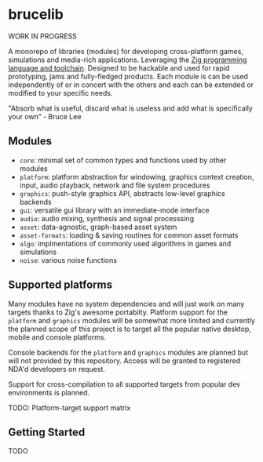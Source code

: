 # brucelib

WORK IN PROGRESS

A monorepo of libraries (modules) for developing cross-platform games, simulations and media-rich applications. Leveraging the [Zig programming language and toolchain](https://ziglang.org/). Designed to be hackable and used for rapid prototyping, jams and fully-fledged products. Each module is can be used independently of or in concert with the others and each can be extended or modified to your specific needs.

"Absorb what is useful, discard what is useless and add what is specifically your own” - Bruce Lee


## Modules
- `core`: minimal set of common types and functions used by other modules
- `platform`: platform abstraction for windowing, graphics context creation, input, audio playback, network and file system procedures
- `graphics`: push-style graphics API, abstracts low-level graphics backends
- `gui`: versatile gui library with an immediate-mode interface
- `audio`: audio mixing, synthesis and signal processsing
- `asset`: data-agnostic, graph-based asset system
- `asset-formats`: loading & saving routines for common asset formats
- `algo`: implmentations of commonly used algorithms in games and simulations
- `noise`: various noise functions


## Supported platforms 
Many modules have no system dependencies and will just work on many targets thanks to Zig's awesome portabilty. Platform support for the `platform` and `graphics` modules will be somewhat more limited and currently the planned scope of this project is to target all the popular native desktop, mobile and console platforms.

Console backends for the `platform` and `graphics` modules are planned but will not provided by this repository. Access will be granted to registered NDA'd developers on request.

Support for cross-compilation to all supported targets from popular dev environments is planned.

TODO: Platform-target support matrix


## Getting Started
TODO
